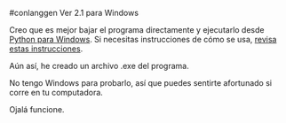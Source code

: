 #conlanggen Ver 2.1 para Windows

Creo que es mejor bajar el programa directamente y ejecutarlo desde [Python para Windows](https://www.python.org/download). 
Si necesitas instrucciones de cómo se usa, [revisa estas instrucciones](http://learnpythonthehardway.org/book/ex0.html). 

Aún así, he creado un archivo .exe del programa.

No tengo Windows para probarlo, así que  puedes sentirte afortunado si corre en tu computadora.

Ojalá funcione.
